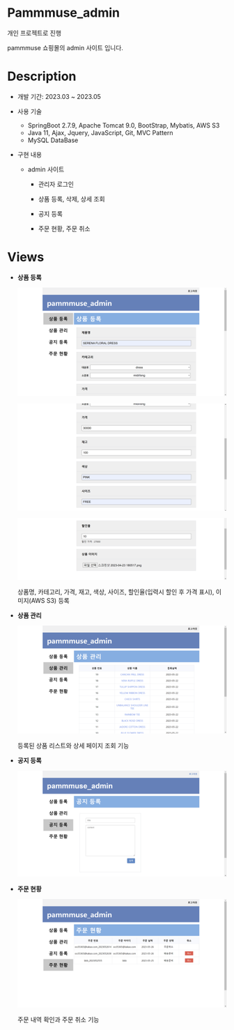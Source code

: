 # Pammmuse_admin

개인 프로젝트로 진행

pammmuse 쇼핑몰의 admin 사이트 입니다.


# Description

- 개발 기간: 2023.03 ~ 2023.05

- 사용 기술

  - SpringBoot 2.7.9,  Apache Tomcat 9.0, BootStrap,  Mybatis, AWS S3
  - Java 11,  Ajax,  Jquery, JavaScript,  Git,  MVC Pattern
  - MySQL DataBase

- 구현 내용
  
  - admin 사이트
  
    - 관리자 로그인
  
    - 상품 등록, 삭제, 상세 조회
  
    - 공지 등록
  
    - 주문 현황, 주문 취소
  
    

# Views


- **상품 등록** 

  <p align="center"><img src="src/main/resources/static/image/스크린샷 2023-06-08 133456.png"/></p>
  <p align="center"><img src="src/main/resources/static/image/스크린샷 2023-06-08 133554.png"/></p>
  <p align="center"><img src="src/main/resources/static/image/스크린샷 2023-06-08 133602.png"/></p>

  
  상품명, 카테고리, 가격, 재고, 색상, 사이즈, 할인율(입력시 할인 후 가격 표시), 이미지(AWS S3) 등록 




- **상품 관리**

  <p align="center"><img src="src/main/resources/static/image/스크린샷 2023-06-08 133616.png"/></p>
  
  
  등록된 상품 리스트와 상세 페이지 조회 기능



- **공지 등록**

  <p align="center"><img src="src/main/resources/static/image/스크린샷 2023-06-08 133626.png"/></p>
  
  
  
- **주문 현황**

  <p align="center"><img src="src/main/resources/static/image/스크린샷 2023-06-08 133637.png"/></p>
  
  주문 내역 확인과 주문 취소 기능

   

   
